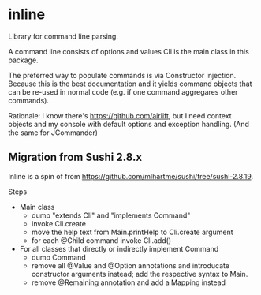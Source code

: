 # inline
Library for command line parsing.

A command line consists of options and values Cli is the main class in this package.

The preferred way to populate commands is via Constructor injection. Because this is the best documentation and it
yields command objects that can be re-used in normal code (e.g. if one command aggregares other commands).

Rationale: I know there's https://github.com/airlift, but I need context objects and my console with default options
and exception handling. (And the same for JCommander)

## Migration from Sushi 2.8.x

Inline is a spin of from https://github.com/mlhartme/sushi/tree/sushi-2.8.19. 

Steps
* Main class
	* dump "extends Cli" and "implements Command"
	* invoke
	    Cli.create 
  * move the help text from Main.printHelp to Cli.create argument
  * for each @Child command invoke Cli.add()
* For all classes that directly or indirectly implement Command
  *	dump Command
  * remove all @Value and @Option annotations and introducate constructor arguments instead; add the respective syntax to Main. 
  * remove @Remaining annotation and add a Mapping instead
